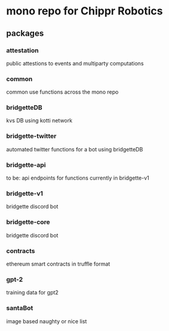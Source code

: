 # mono repo for Chippr Robotics

## packages

### attestation
public attestions to events and multiparty computations 
### common
common use functions across the mono repo
### bridgetteDB
kvs DB using kotti network
### bridgette-twitter
automated twitter functions for a bot using bridgetteDB
### bridgette-api
to be: api endpoints for functions currently in bridgette-v1
### bridgette-v1
bridgette discord bot
### bridgette-core
bridgette discord bot
### contracts
ethereum smart contracts in truffle format
### gpt-2
training data for gpt2
### santaBot
image based naughty or nice list
